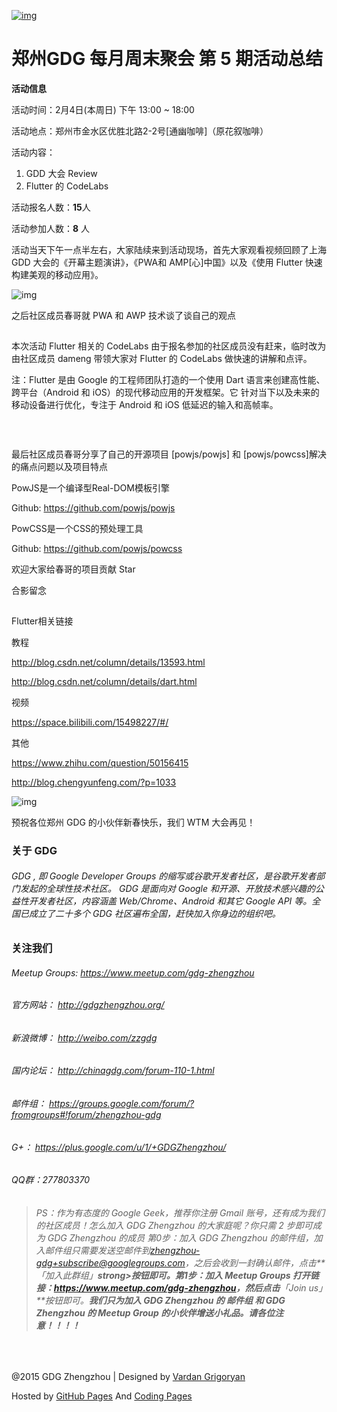 

[![img](http://www.gdgzhengzhou.org/upload/event/gdg-event-weekend-party-945x500.jpg)](http://www.gdgzhengzhou.org/events/gdg-event-the-weekend-party-5.html#)

# 郑州GDG 每月周末聚会 第 5 期活动总结

**活动信息**

活动时间：2月4日(本周日) 下午 13:00 ~ 18:00

活动地点：郑州市金水区优胜北路2-2号[通幽咖啡]（原花叙咖啡）

活动内容：

1. GDD 大会 Review
2. Flutter 的 CodeLabs

活动报名人数：**15**人

活动参加人数：**8** 人

活动当天下午一点半左右，大家陆续来到活动现场，首先大家观看视频回顾了上海 GDD 大会的《开幕主题演讲》，《PWA和 AMP[心]中国》以及《使用 Flutter 快速构建美观的移动应用》。

![img](https://mmbiz.qpic.cn/mmbiz_jpg/Z2OuQO64n4U9Bb8o18trz1np6NroQ7uEibPXoS93YfK8Re8NUdG7j63m5WtficLy8O6LlTp02yOtiafooK1hUGZxQ/640?wx_fmt=jpeg&tp=webp&wxfrom=5&wx_lazy=1)

之后社区成员春哥就 PWA 和 AWP 技术谈了谈自己的观点

![img](data:image/gif;base64,iVBORw0KGgoAAAANSUhEUgAAAAEAAAABCAYAAAAfFcSJAAAADUlEQVQImWNgYGBgAAAABQABh6FO1AAAAABJRU5ErkJggg==)

本次活动 Flutter 相关的 CodeLabs 由于报名参加的社区成员没有赶来，临时改为由社区成员 dameng 带领大家对 Flutter 的 CodeLabs 做快速的讲解和点评。

注：Flutter 是由 Google 的工程师团队打造的一个使用 Dart 语言来创建高性能、跨平台（Android 和 iOS）的现代移动应用的开发框架。它 针对当下以及未来的移动设备进行优化，专注于 Android 和 iOS 低延迟的输入和高帧率。

![img](data:image/gif;base64,iVBORw0KGgoAAAANSUhEUgAAAAEAAAABCAYAAAAfFcSJAAAADUlEQVQImWNgYGBgAAAABQABh6FO1AAAAABJRU5ErkJggg==)

![img](data:image/gif;base64,iVBORw0KGgoAAAANSUhEUgAAAAEAAAABCAYAAAAfFcSJAAAADUlEQVQImWNgYGBgAAAABQABh6FO1AAAAABJRU5ErkJggg==)

![img](data:image/gif;base64,iVBORw0KGgoAAAANSUhEUgAAAAEAAAABCAYAAAAfFcSJAAAADUlEQVQImWNgYGBgAAAABQABh6FO1AAAAABJRU5ErkJggg==)

最后社区成员春哥分享了自己的开源项目 [powjs/powjs] 和 [powjs/powcss]解决的痛点问题以及项目特点

PowJS是一个编译型Real-DOM模板引擎

Github: https://github.com/powjs/powjs

PowCSS是一个CSS的预处理工具

Github: https://github.com/powjs/powcss

欢迎大家给春哥的项目贡献 Star

合影留念

![img](data:image/gif;base64,iVBORw0KGgoAAAANSUhEUgAAAAEAAAABCAYAAAAfFcSJAAAADUlEQVQImWNgYGBgAAAABQABh6FO1AAAAABJRU5ErkJggg==)

Flutter相关链接

教程

http://blog.csdn.net/column/details/13593.html

http://blog.csdn.net/column/details/dart.html

视频

https://space.bilibili.com/15498227/#/

其他

https://www.zhihu.com/question/50156415

http://blog.chengyunfeng.com/?p=1033

![img](https://mmbiz.qpic.cn/mmbiz_jpg/Z2OuQO64n4XVpj0Yzo15pvicIOCdXLFLBia5yp35SPo3IOmkicMvhOhUSn88s4Jst50GUCskYwvFCTicdzOegRpNQw/640?wx_fmt=jpeg&tp=webp&wxfrom=5&wx_lazy=1)

预祝各位郑州 GDG 的小伙伴新春快乐，我们 WTM 大会再见！

### 关于 GDG

###### GDG , 即 Google Developer Groups 的缩写或谷歌开发者社区，是谷歌开发者部门发起的全球性技术社区。 GDG 是面向对 Google 和开源、开放技术感兴趣的公益性开发者社区，内容涵盖 Web/Chrome、Android 和其它 Google API 等。全国已成立了二十多个 GDG 社区遍布全国，赶快加入你身边的组织吧。

### 关注我们

###### Meetup Groups: <https://www.meetup.com/gdg-zhengzhou>

###### 官方网站： <http://gdgzhengzhou.org/>

###### 新浪微博： <http://weibo.com/zzgdg>

###### 国内论坛： <http://chinagdg.com/forum-110-1.html>

###### 邮件组： <https://groups.google.com/forum/?fromgroups#!forum/zhengzhou-gdg>

###### G+： <https://plus.google.com/u/1/+GDGZhengzhou/>

###### QQ群：277803370

> ###### PS：作为有态度的 Google Geek，推荐你注册 Gmail 账号，还有成为我们的社区成员！怎么加入 GDG Zhengzhou 的大家庭呢？你只需 2 步即可成为 GDG Zhengzhou 的成员 第0步：加入 GDG Zhengzhou 的邮件组，加入邮件组只需要发送空邮件到[zhengzhou-gdg+subscribe@googlegroups.com](mailto:zhengzhou-gdg+subscribe@googlegroups.com)，之后会收到一封确认邮件，点击**「加入此群组」**strong>按钮即可。第1步：加入 Meetup Groups 打开链接：<https://www.meetup.com/gdg-zhengzhou>，然后点击**「Join us」**按钮即可。**我们只为加入 GDG Zhengzhou 的 邮件组 和 GDG Zhengzhou 的 Meetup Group 的小伙伴增送小礼品。请各位注意！！！！**

​     

@2015 GDG Zhengzhou | Designed by [Vardan Grigoryan](http://vg.am/)

Hosted by [GitHub Pages](https://pages.github.com/) And [Coding Pages](https://pages.coding.net/)